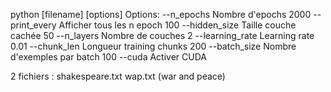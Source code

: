 python [filename] [options]
Options:
--n_epochs         Nombre d'epochs		          2000
--print_every      Afficher tous les n epoch		  100
--hidden_size      Taille couche cachée	                  50
--n_layers         Nombre de couches	                  2
--learning_rate    Learning rate                       0.01
--chunk_len        Longueur training chunks           200
--batch_size       Nombre d'exemples par batch        100
--cuda             Activer CUDA

2 fichiers :
shakespeare.txt
wap.txt (war and peace)
